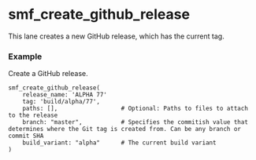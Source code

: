 # smf_create_github_release

This lane creates a new GitHub release, which has the current tag. 

### Example
Create a GitHub release.
```
smf_create_github_release(
    release_name: 'ALPHA 77'
    tag: 'build/alpha/77',
    paths: [],                  # Optional: Paths to files to attach to the release
    branch: "master",           # Specifies the commitish value that determines where the Git tag is created from. Can be any branch or commit SHA
    build_variant: "alpha"      # The current build variant
)
``` 